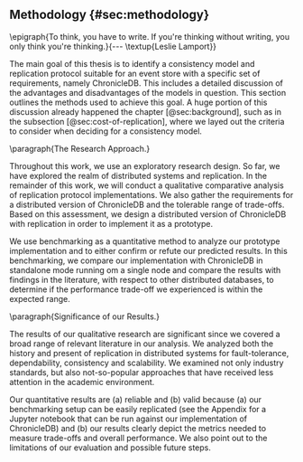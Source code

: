 ## Methodology {#sec:methodology}

\epigraph{To think, you have to write. If you're thinking without writing, you only think you're thinking.}{--- \textup{Leslie Lamport}}

<!-- Restate your thesis or research problem -->
The main goal of this thesis is to identify a consistency model and replication protocol suitable for an event store with a specific set of requirements, namely ChronicleDB. This includes a detailed discussion of the advantages and disadvantages of the models in question. This section outlines the methods used to achieve this goal. A huge portion of this discussion already happened the chapter [@sec:background], such as in the subsection [@sec:cost-of-replication], where we layed out the criteria to consider when deciding for a consistency model.

<!-- Explain the approach you chose; Describe how you collected the data you used -->
\paragraph{The Research Approach.}

Throughout this work, we use an exploratory research design. So far, we have explored the realm of distributed systems and replication. In the remainder of this work, we will conduct a qualitative comparative analysis of replication protocol implementations. We also gather the requirements for a distributed version of ChronicleDB and the tolerable range of trade-offs. Based on this assessment, we design a distributed version of ChronicleDB with replication in order to implement it as a prototype.

We use benchmarking as a quantitative method to analyze our prototype implementation and to either confirm or refute our predicted results. In this benchmarking, we compare our implementation with ChronicleDB in standalone mode running om a single node and compare the results with findings in the literature, with respect to other distributed databases, to determine if the performance trade-off we experienced is within the expected range.

<!-- Evaluate and justify the methodological choices you made
Describe the criteria you used in choosing your approach to your research. List any potential weaknesses in your methodology and present evidence supporting your choice. Include a brief evaluation of other methodology you might have chosen. -->

\paragraph{Significance of our Results.}

The results of our qualitative research are significant since we covered a broad range of relevant literature in our analysis. We analyzed both the history and present of replication in distributed systems for fault-tolerance, dependability, consistency and scalability. We examined not only industry standards, but also not-so-popular approaches that have received less attention in the academic environment. 

Our quantitative results are (a) reliable and (b) valid because (a) our benchmarking setup can be easily replicated (see the Appendix for a Jupyter notebook that can be run against our implementation of ChronicleDB) and (b) our results clearly depict the metrics needed to measure trade-offs and overall performance. We also point out to the limitations of our evaluation and possible future steps.

<!-- Discuss any obstacles and their solutions
Outline any obstacles you encountered in your research and list how you overcame them. The problem-solving skills you present in this section strengthen the validity of your research with readers. -->

<!--

\paragraph{Limitations.}

Unfortunately, we didn't managed to make our prototype run in a distributed setup on one of the big cloud vendors. This means that we have run our prototype on virtual nodes on a single machine, which may have relatively distorted the results of our benchmarking due to limited I/O on a single physical machine.
-->

<!-- Cite all sources you used to determine your choice of methodology
The final section of your methodology references the sources you used when determining your overall methodology. This reinforces the validity of your research. -->
